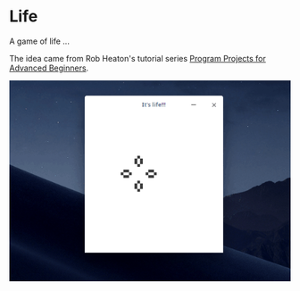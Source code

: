 # Life
A game of life ...

The idea came from Rob Heaton's tutorial series [Program Projects for Advanced Beginners](https://robertheaton.com/2018/07/20/project-2-game-of-life/).

![Example](./demo.gif)
